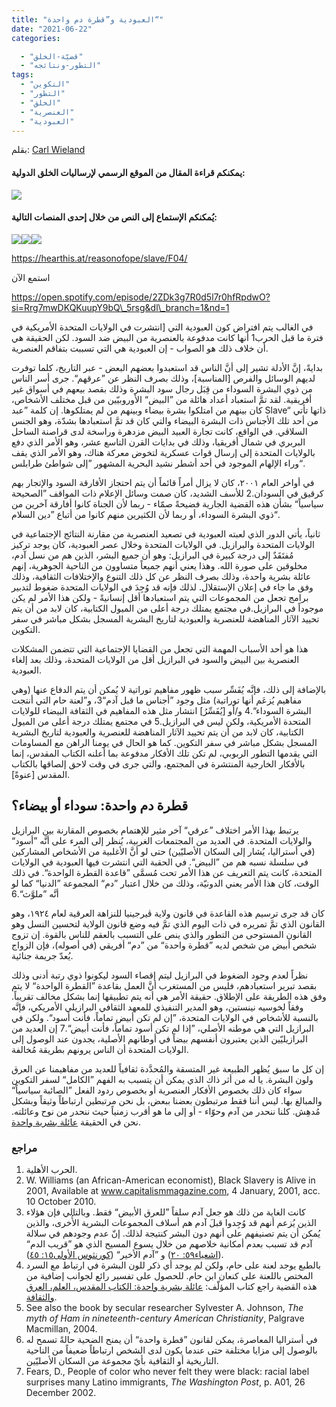 ```yaml
---
title: "العبودية و”قطرة دم واحدة“"
date: "2021-06-22"
categories: 

  - "قضيّة-الخلق"
  - "التطور-ونتائجه"
tags: 
  - "التكوين"
  - "التطور"
  - "الخلق"
  - "العنصرية"
  - "العبودية"
---
```


بقلم: [Carl Wieland](https://creation.com/dr-carl-wieland-cv)

#### يمكنكم قراءة المقال من الموقع الرسمي لإرساليات الخلق الدولية:  
  
[![](images/cmi.png)](https://creation.com/slavery-one-drop-ar)

#### يُمكنكم الإستماع إلى النص من خلال إحدى المنصات التالية:  
  
[![](images/spotify.png)](https://open.spotify.com/episode/2ZDk3g7R0d5l7r0hfRpdwO?si=Rrg7mwDKQKuupY9bQ_5rsg&dl_branch=1&nd=1)[![](images/anchor-2.png)](https://anchor.fm/reason-of-hope4/episodes/ep-evter0/a-a5df4mc)[![](images/hearthis.at_.png)](https://hearthis.at/reasonofope/slave/)

https://hearthis.at/reasonofope/slave/F04/

استمع الآن

https://open.spotify.com/episode/2ZDk3g7R0d5l7r0hfRpdwO?si=Rrg7mwDKQKuupY9bQ\_5rsg&dl\_branch=1&nd=1

في الغالب يتم افتراض كون العبودية التي \[انتشرت في الولايات المتحدة الأمريكية في فترة ما قبل الحرب1 أنها كانت مدفوعة بالعنصرية من البيض ضد السود. لكن الحقيقة هي أن خلاف ذلك هو الصواب - إن العبودية هي التي تسببت بتفاقم العنصرية.

بدايةً، إنَّ الأدلة تشير إلى أنَّ الناس قد استعبدوا بعضهم البعض - عبر التاريخ، كلما توفرت لديهم الوسائل والفرص \[المناسبة\]، وذلك بصرف النظر عن ”عرقهم“. جرى أسر الناس من ذوي البشرة السوداء من قِبَل رجال سود البشرة وذلك بقصد بيعهم في أسواق غير أفريقية. لقد تمَّ استعباد أعداد هائلة من ”البيض“ الأوروبيّين من قبل مختلف الأشخاص، كان بينهم من امتلكوا بشرة بيضاء وبينهم من لم يمتلكوها. إن كلمة ”عبد Slave“ ذاتها تأتي من أحد تلك الأجناس ذات البشرة البيضاء والتي كان قد تمَّ استعبادها بشدّة، وهو الجنس السلاڤي. في الواقع، كانت تجارة العبيد البيض مزدهرة وراسخة لدى قراصنة الساحل البربري في شمال أفريقيا، وذلك في بدايات القرن التاسع عشر، وهو الأمر الذي دفع بالولايات المتحدة إلى إرسال قوات عسكرية لتخوض معركة هناك، وهو الأمر الذي يقف وراء الإلهام الموجود في أحد أشطر نشيد البحرية المشهور ”إلى شواطئ طرابلس“.

في أواخر العام ٢٠٠١، كان لا يزال أمراً قائماً أن يتم احتجاز الأفارقة السود والإتجار بهم كرقيق في السودان.2 للأسف الشديد، كان صمت وسائل الإعلام ذات المواقف ”الصحيحة سياسياً“ بشأن هذه القضية الجارية فضيحةً صمّاء - ربما لأن الجناة كانوا أفارقة آخرين من ذوي البشرة السوداء، أو ربما لأن الكثيرين منهم كانوا من أتباع ”دين السلام“.

ثانياً، يأتي الدور الذي لعبته العبودية في تصعيد العنصرية من مقارنة النتائج الإجتماعية في الولايات المتحدة والبرازيل. في الولايات المتحدة وخلال عصر العبودية، كان يوجد تركيز مُفتَقَدٌ إلى درجة كبيرة في البرازيل: وهو أن جميع البشر، الذين هم من نسل آدم، مخلوقين على صورة الله. وهذا يعني أنهم جميعاً متساوون من الناحية الجوهرية، إنهم عائلة بشرية واحدة، وذلك بصرف النظر عن كل ذلك التنوع والإختلافات الثقافية، وذلك وفق ما جاء في إعلان الإستقلال. لذلك فإنه قد وُجِدَ في الولايات المتحدة ضغوط لتدبير برامج تجعل من المجموعات التي يتم استعبادها أقل إنسانيةً - ولكن هذا الأمر لم يكن موجوداً في البرازيل.في مجتمع يمتلك درجة أعلى من الميول الكتابية، كان لابد من أن يتم تحييد الآثار المناهضة للعنصرية والعبودية لتاريخ البشرية المسجل بشكل مباشر في سفر التكوين.

هذا هو أحد الأسباب المهمة التي تجعل من القضايا الإجتماعية التي تتضمن المشكلات العنصرية بين البيض والسود في البرازيل أقل من الولايات المتحدة، وذلك بعد إلغاء العبودية.

بالإضافة إلى ذلك، فإنَّه يُفَسِّر سبب ظهور مفاهيم توراتية لا يُمكن أن يتم الدفاع عنها (وهي مفاهيم يُزعَم أنها توراتية) مثل وجود ”أجناس ما قبل آدم“3، و”لعنة حام التي أنتجت البشرة السوداء“.4 و/أو \[يُفَسِّرُ\] انتشار مثل هذه المفاهيم في الثقافة البيضاء للولايات المتحدة الأمريكية، ولكن ليس في البرازيل.5 في مجتمع يمتلك درجة أعلى من الميول الكتابية، كان لابد من أن يتم تحييد الآثار المناهضة للعنصرية والعبودية لتاريخ البشرية المسجل بشكل مباشر في سفر التكوين. كما هو الحال في يومنا الراهن مع المساومات التي يقدمها التطور الربوبي، لم تكن تلك الأفكار مدفوعة بما أعلنه الكتاب المقدس، إنما بالأفكار الخارجية المنتشرة في المجتمع، والتي جرى في وقت لاحق إلصاقها بالكتاب المقدس \[عنوةً\].

## قطرة دم واحدة: سوداء أو بيضاء؟

يرتبط بهذا الأمر اختلاف ”عرقي“ آخر مثير للإهتمام بخصوص المقارنة بين البرازيل والولايات المتحدة. في العديد من المجتمعات الغربية، يُنظر إلى المرء على أنَّه ”أسود“ (في أستراليا، يُشار إلى السكان الأصليّين) حتى لو أنَّ الأغلبية من الأشخاص المشاركين في سلسلة نسبه هم من ”البيض“. في الحقبة التي انتشرت فيها العبودية في الولايات المتحدة، كانت يتم التعريف عن هذا الأمر تحت مُسمَّى ”قاعدة القطرة الواحدة“. في ذلك الوقت، كان هذا الأمر يعني الدونيّة، وذلك من خلال اعتبار ”دم“ المجموعة ”الدنيا“ كما لو أنَّه ”ملوَّث“.6

كان قد جرى ترسيم هذه القاعدة في قانون ولاية ڤيرجينيا للنزاهة العرقية لعام ١٩٢٤، وهو القانون الذي تمَّ تمريره في ذات اليوم الذي تمَّ فيه وضع قانون الولاية لتحسين النسل وهو القانون المستوحى من التطور والذي ينص على التسبب بالعقم للناس بالقوة. إن تزوج شخص أبيض من شخص لديه ”قطرة واحدة“ من ”دم“ أفريقي (في أصوله)، فإن الزواج يُعدّ جريمة جنائية.

نظراً لعدم وجود الضغوط في البرازيل ليتم إقصاء السود ليكونوا ذوي رتبة أدنى وذلك بقصد تبرير استعبادهم، فليس من المستغرب أنَّ العمل بقاعدة ”القطرة الواحدة“ لا يتم وفق هذه الطريقة على الإطلاق. حقيقة الأمر هي أنه يتم تطبيقها إنما بشكل مخالف تقريباً. وفقاً لخوسيه نينستين، وهو المدير التنفيذي للمعهد الثقافي البرازيلي الأمريكي، فإنَّه بالنسبة للأشخاص في الولايات المتحدة، ”إن لم تكن أبيض تماماً، فأنت أسود“. ولكن في البرازيل التي هي موطنه الأصلي، ”إذا لم تكن أسود تماماً، فأنت أبيض“.7 إن العديد من البرازيليّين الذين يعتبرون أنفسهم بيضاً في أوطانهم الأصلية، يجدون عند الوصول إلى الولايات المتحدة أن الناس يرونهم بطريقة مُخالفة.

إن كل ما سبق يُظهر الطبيعة غير المتسقة والمُحدَّدة ثقافياً للعديد من مفاهيمنا عن العرق ولون البشرة. يا له من أثر ذاك الذي يمكن أن يتسبب به الفهم ”الكامل“ لسفر التكوين سواء كان ذلك بخصوص الأفكار العنصرية أو بخصوص ردود الفعل ”الصائبة سياسياً“ والمبالغ بها. ليس أننا فقط مرتبطون بعضنا ببعض، بل نحن مرتبطين ارتباطاً وثيقاً وبشكل مُدهِش. كلنا ننحدر من آدم وحوّاء - أو إلى ما هو أقرب زمنياً حيث ننحدر من نوح وعائلته. نحن في الحقيقة [عائلة بشرية واحدة](https://creation.com/one-human-family).

### مراجع

1. الحرب الأهلية. 
2. W. Williams (an African-American economist), Black Slavery is Alive in 2001, Available at www.capitalismmagazine.com, 4 January, 2001, acc. 10 October 2010. 
3. كانت الغاية من ذلك هو جعل آدم سلفاً ”للعرق الأبيض“ فقط. وبالتالي فإن هؤلاء الذين يُزعم أنهم قد وُجِدوا قبلَ آدم هم أسلاف المجموعات البشرية الأُخرى، والذين يُمكن أن يتم تصنيفهم على أنهم دون البشر كنتيجة لذلك. إنّ عدم وجودهم في سلالة آدم قد تسبب بعدم أمكانية خلاصهم من خلال يسوع المسيح الذي هو ”قريب الدم“ ([اشعياء٥٩: ٢٠](https://my.bible.com/bible/101/ISA.59.20)) و ”آدم الأخير“ ([كورنثوس الأولى١٥: ٤٥](https://my.bible.com/bible/101/1CO.15.45)).
4. بالطبع يوجد لعنة على حام، ولكن لم يوجد أي ذكر للون البشرة في ارتباط مع السرد المختص باللعنة على كنعان ابن حام. للحصول على تفسير رائع لجوانب إضافية من هذه القضية راجع كتاب المؤلّف: [عائلة بشرية واحدة: الكتاب المقدس، العلم، العرق والثقافة](https://creation.com/one-human-family). 
5. See also the book by secular researcher Sylvester A. Johnson, _The myth of Ham in nineteenth-century American Christianity_, Palgrave Macmillan, 2004. 
6. في أستراليا المعاصرة، يمكن لقانون ”قطرة واحدة“ أن يمنح الضحية حالةً تسمح له بالوصول إلى مزايا مختلفة حتى عندما يكون لدى الشخص ارتباطاً ضعيفاً من الناحية التاريخية أو الثقافية بأيّ مجموعة من السكان الأصليّين. 
7. Fears, D., People of color who never felt they were black: racial label surprises many Latino immigrants, _The Washington Post_, p. A01, 26 December 2002.

[](https://www.facebook.com/sharer/sharer.php?u=https%3A%2F%2Fcreation.com%2Fslavery-one-drop-ar&quote=%D8%A7%D9%84%D8%B9%D8%A8%D9%88%D8%AF%D9%8A%D8%A9+%D9%88%26rdquo%3B%D9%82%D8%B7%D8%B1%D8%A9+%D8%AF%D9%85+%D9%88%D8%A7%D8%AD%D8%AF%D8%A9%26ldquo%3B+-+creation.com)

